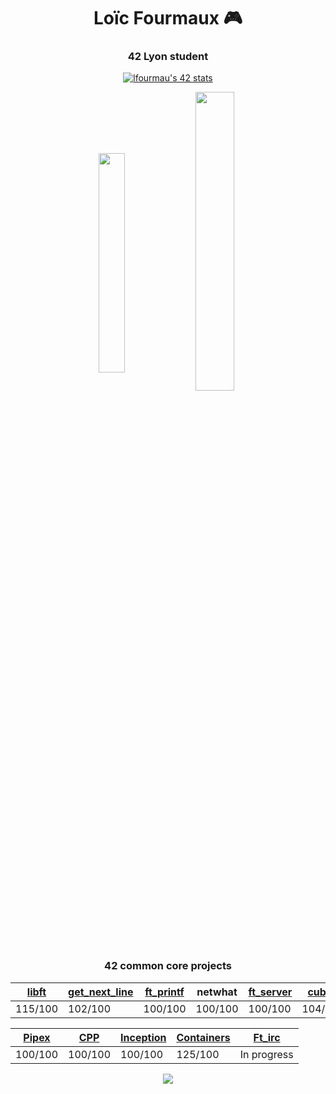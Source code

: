 <h1 align="center">Loïc Fourmaux 🎮</h1>
<h3 align="center">42 Lyon student</h3>

<p align='center'>
<p align="center"><a href="https://github.com/JaeSeoKim/badge42"><img src="https://badge42.vercel.app/api/v2/cl1q4nzbi006809mc1sw8q6ut/stats?cursusId=21&coalitionId=17" alt="lfourmau's 42 stats" /></a></p>
</p>
</div>
<p align="center"><img align="center" src="https://github-readme-stats.vercel.app/api/top-langs?username=Lfourmau&show_icons=true&locale=en&layout=compact" alt="" height="30%" width="29%"/>&nbsp;<img align="center" src="https://github-readme-stats.vercel.app/api?username=Lfourmau&show_icons=true&locale=en" alt="" height="35%" width="35%" /></p>

<div align='center'>
<h3>42 common core projects</h3>

|[libft](https://github.com/Lfourmau/libft) | [get_next_line](https://github.com/Lfourmau/get_next_line) | [ft_printf](https://github.com/Lfourmau/printf) | netwhat | [ft_server](https://github.com/Lfourmau/ft_server) | [cub3d](https://github.com/Lfourmau/cub3d)| [minishell](https://github.com/Lfourmau/minishell) |[push_swap](https://github.com/Lfourmau/push_swap)|[Philosophers](https://github.com/Lfourmau/Philosophers) |
|---------|---------|---------|---------|---------|---------|---------|---------|---------|
| 115/100 | 102/100 | 100/100 | 100/100 | 100/100 | 104/100 | 101/100 | 111/100 | 100/100 |

| [Pipex](https://github.com/Lfourmau/pipex)| [CPP](https://github.com/Lfourmau/piscine_cpp) | [Inception](https://github.com/Lfourmau/inception) | [Containers](https://github.com/Lfourmau/ft_containers) | [Ft_irc]() |
|---------|---------|---------|---------|-------------|
| 100/100 | 100/100 | 100/100 | 125/100 | In progress |
  
<img src="https://c.tenor.com/mCiM7CmGGI4AAAAM/naruto.gif">
</div>

